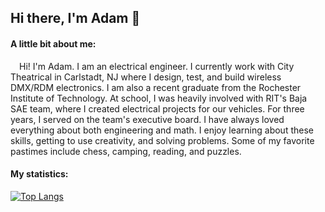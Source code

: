 ## Hi there, I'm Adam 👋

#### A little bit about me:

&ensp;&ensp;Hi! I'm Adam. I am an electrical engineer. I currently work with City Theatrical in Carlstadt, NJ where I design, test, and build wireless DMX/RDM electronics. I am also a recent graduate from the Rochester Institute of Technology. At school, I was heavily involved with RIT's Baja SAE team, where I created electrical projects for our vehicles. For three years, I served on the team's executive board. I have always loved everything about both engineering and math. I enjoy learning about these skills, getting to use creativity, and solving problems. Some of my favorite pastimes include chess, camping, reading, and puzzles.

#### My statistics:
[![Top Langs](https://github-readme-stats-sigma-five.vercel.app/api/top-langs/?username=AdamSeidman&langs_count=8&hide=html,freemarker,batchfile&layout=compact)](https://github.com/anuraghazra/github-readme-stats)
